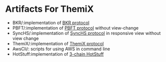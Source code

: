 # Artifacts For ThemiX
* BKR/:implementation of [BKR protocol](./BKR/README.md)
* PBFT/:implementation of [PBFT protocol](./PBFT/README.md) without view-change
* SyncHS/:implementation of [SyncHS protocol](./SyncHS/README.md) in responsive view without view change
* ThemiX/:implementation of [ThemiX protocol](./ThemiX/README.md)
* AwsCli/: scripts for using AWS in command line
* HotStuff:implementation of [3-chain HotStuff](https://github.com/asonnino/hotstuff/tree/3-chain)



